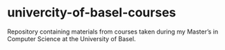 # univercity-of-basel-courses
Repository containing materials from courses taken during my Master’s in Computer Science at the University of Basel.

